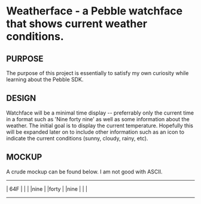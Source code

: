 Weatherface - a Pebble watchface that shows current weather conditions.
=================
PURPOSE
-----------------
The purpose of this project is essentially to satisfy my own curiosity while learning about the Pebble SDK.

DESIGN
----------------
Watchface will be a minimal time display -- preferrably only the current time in a format such as 'Nine forty nine' as well as some information about the weather. The initial goal is to display the current temperature. Hopefully this will be expanded later on to include other information such as an icon to indicate the current conditions (sunny, cloudy, rainy, etc).

MOCKUP
---------------
A crude mockup can be found below. I am not good with ASCII.

_________________
|	64F	|
|		|
|nine		|
|forty		|
|nine		|
|		|
_________________
